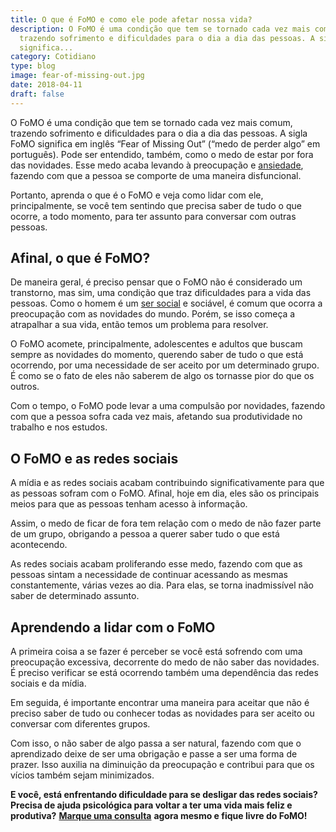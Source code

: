 ```yaml
---
title: O que é FoMO e como ele pode afetar nossa vida?
description: O FoMO é uma condição que tem se tornado cada vez mais comum,
  trazendo sofrimento e dificuldades para o dia a dia das pessoas. A sigla FoMO
  significa...
category: Cotidiano
type: blog
image: fear-of-missing-out.jpg
date: 2018-04-11
draft: false
---
```


O FoMO é uma condição que tem se tornado cada vez mais comum, trazendo sofrimento e dificuldades para o dia a dia das pessoas. A sigla FoMO significa em inglês “Fear of Missing Out” (“medo de perder algo” em português). Pode ser entendido, também, como o medo de estar por fora das novidades. Esse medo acaba levando à preocupação e [ansiedade](/ansiedade-o-mal-do-novo-seculo/), fazendo com que a pessoa se comporte de uma maneira disfuncional.

Portanto, aprenda o que é o FoMO e veja como lidar com ele, principalmente, se você tem sentindo que precisa saber de tudo o que ocorre, a todo momento, para ter assunto para conversar com outras pessoas.

## **Afinal, o que é FoMO?**

De maneira geral, é preciso pensar que o FoMO não é considerado um transtorno, mas sim, uma condição que traz dificuldades para a vida das pessoas. Como o homem é um [ser social](/vida-por-tras-de-uma-vida-social/) e sociável, é comum que ocorra a preocupação com as novidades do mundo. Porém, se isso começa a atrapalhar a sua vida, então temos um problema para resolver.

O FoMO acomete, principalmente, adolescentes e adultos que buscam sempre as novidades do momento, querendo saber de tudo o que está ocorrendo, por uma necessidade de ser aceito por um determinado grupo. É como se o fato de eles não saberem de algo os tornasse pior do que os outros.

Com o tempo, o FoMO pode levar a uma compulsão por novidades, fazendo com que a pessoa sofra cada vez mais, afetando sua produtividade no trabalho e nos estudos.

## **O FoMO e as redes sociais**

A mídia e as redes sociais acabam contribuindo significativamente para que as pessoas sofram com o FoMO. Afinal, hoje em dia, eles são os principais meios para que as pessoas tenham acesso à informação.

Assim, o medo de ficar de fora tem relação com o medo de não fazer parte de um grupo, obrigando a pessoa a querer saber tudo o que está acontecendo.

As redes sociais acabam proliferando esse medo, fazendo com que as pessoas sintam a necessidade de continuar acessando as mesmas constantemente, várias vezes ao dia. Para elas, se torna inadmissível não saber de determinado assunto.

## **Aprendendo a lidar com o FoMO**

A primeira coisa a se fazer é perceber se você está sofrendo com uma preocupação excessiva, decorrente do medo de não saber das novidades. É preciso verificar se está ocorrendo também uma dependência das redes sociais e da mídia.

Em seguida, é importante encontrar uma maneira para aceitar que não é preciso saber de tudo ou conhecer todas as novidades para ser aceito ou conversar com diferentes grupos.

Com isso, o não saber de algo passa a ser natural, fazendo com que o aprendizado deixe de ser uma obrigação e passe a ser uma forma de prazer. Isso auxilia na diminuição da preocupação e contribui para que os vícios também sejam minimizados.

**E você, está enfrentando dificuldade para se desligar das redes sociais? Precisa de ajuda psicológica para voltar a ter uma vida mais feliz e produtiva?** **[Marque uma consulta](/contato/)** **agora mesmo e fique livre do FoMO!**
